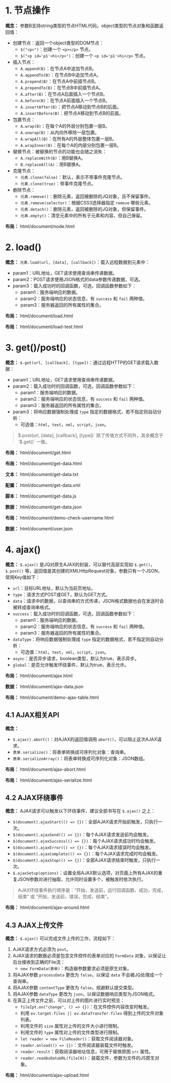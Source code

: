 # 1. 节点操作		

**概念：** 参数B支持string类型的节点HTML代码，object类型的节点对象和函数返回值：
- 创建节点：返回一个object类型的DOM节点：
    - `$("<p>")`：创建一个 `<p></p>` 节点。
    - `$("<p id='p1'>hi</p>")`：创建一个 `<p id='p1'>hi</p>` 节点。
- 插入节点：
    - `A.append(B)`：在节点A中追加节点B。
    - `A.appendTo(B)`：在节点B中追加节点A。
    - `A.prepend(B)`：在节点A中前插节点B。
    - `A.prependTo(B)`：在节点B中前插节点A。
    - `A.after(B)`：在节点A后面插入一个节点B。
    - `A.before(B)`：在节点A前面插入一个节点B。
    - `A.insertAfter(B)`：把节点A移动到节点B的后面。
    - `A.insertBefore(B)`：把节点A移动到节点B的前面。
- 包裹节点：
    - `A.wrap(B)`：在每个A的外层分别包裹一层B。
    - `A.unwrap(B)`：从内向外移除一层包裹。
    - `A.wrapAll(B)`：在所有A的外层整体包裹一层B。
    - `A.wrapInner(B)`：在每个A的内层分别包裹一层B。
- 替换节点：被替换的节点的功能也会随之消失：
    - `A.replaceWith(B)`：用B替换A。
    - `B.replaceAll(A)`：用B替换A。
- 克隆节点：
    - `元素.clone(false)`：默认，表示不带事件克隆节点。
    - `元素.clone(true)`：带事件克隆节点。
- 删除节点：
    - `元素.remove()`：删除元素，返回被删除的JQ对象，且不保留事件。
    - `元素.remove(selector)`：根据CSS3选择器指定 `remove` 哪些元素。
    - `元素.detach()`：删除元素，返回被删除的JQ对象，但保留事件。
    - `元素.empty()`：清空元素中的所有子元素和内容，但自己保留。

**布局：** html/document/node.html

# 2. load()

**概念：** `元素.load(url, [data], [callback])`：载入远程数据到元素中：
- param1：URL地址，GET请求使用查询串传递数据。
- param2：POST请求使用JSON格式的data参数传递数据，可选。
- param3：载入成功时的回调函数，可选，回调函数参数如下：
    - param1：服务端响应的数据。
    - param2：服务端响应的状态信息，有 `success` 和 `fail` 两种值。
    - param3：服务器返回的所有属性的集合。

**布局：** html/document/load.html

**布局：** html/document/load-test.html

# 3. get()/post()

**概念：** `$.get(url, [callback], [type])`：通过远程HTTP的GET请求载入数据：
- param1：URL地址，GET请求使用查询串传递数据。
- param2：载入成功时的回调函数，可选，回调函数参数如下：
    - param1：服务端响应的数据。
    - param2：服务端响应的状态信息，有 `success` 和 `fail` 两种值。
    - param3：服务器返回的所有属性的集合。
- param3：将响应数据强制处理成 `type` 指定的数据格式，若不指定则自动分析：
    - 可选值：`html`，`text`，`xml`，`script`，`json`。

> $.post(url, [data], [callback], [type])` 除了传值方式不同外，其余概念于 `$.get()` 一致。

**布局：** html/document/get.html

**布局：** html/document/get-data.html

**文本：** html/document/get-data.txt

**配置：** html/document/get-data.xml

**脚本：** html/document/get-data.js

**数据：** html/document/get-data.json

**布局：** html/document/demo-check-username.html

**数据：** html/document/user.json

# 4. ajax()

**概念：** `$.ajax()` 是JQ对原生AJAX的封装，可以替代高层实现如 `$.get()`，`$.post()` 等，返回值是其创建的XMLHttpRequest对象，参数只有一个JSON，常用Key值如下：
- `url`：目标URL地址，默认为当前页地址。
- `type`：请求方式POST或GET，默认为GET方式。
- `data`：请求中的数据，以查询串的方式传递，JSON格式数据也会在发送时会被转成查询串格式。
- `success`：载入成功时的回调函数，可选，回调函数参数如下：
    - param1：服务端响应的数据。
    - param2：服务端响应的状态信息，有 `success` 和 `fail` 两种值。
    - param3：服务器返回的所有属性的集合。
- `dataType`：将响应数据强制处理成 `type` 指定的数据格式，若不指定则自动分析：
    - 可选值：`html`，`text`，`xml`，`script`，`json`。
- `async`：是否异步请求，boolean类型，默认为true，表示异步。
- `global`：是否允许触发环绕事件，默认为true，表示允许。

**布局：** html/document/ajax.html

**数据：** html/document/ajax-data.json

**布局：** html/document/demo-ajax-table.html

## 4.1 AJAX相关API

**概念：** 
- `$.ajax().abort()`：对AJAX的返回值调用 `abort()`，可以阻止这次AJAX请求。
- `表单.serialize()`：将表单转换成可序列化对象：查询串。
- `表单.serializeArray()`：将表单转换成可序列化对象：JSON数组。

**布局：** html/document/ajax-abort.html

**布局：** html/document/ajax-serialize.html

## 4.2 AJAX环绕事件

**概念：** AJAX请求可以触发以下环绕事件，建议全部书写在 `$.ajax()` 之上：
- `$(document).ajaxStart(() => {})`：全部AJAX请求开始前触发，只执行一次。
- `$(document).ajaxSend(() => {})`：每个AJAX请求发送前均会触发。
- `$(document).ajaxSuccess(() => {})`：每个AJAX请求成功时均会触发。
- `$(document).ajaxError(() => {})`：每个AJAX请求错误时均会触发。
- `$(document).ajaxComplete(() => {})`：每个AJAX请求完成时均会触发。
- `$(document).ajaxStop(() => {})`：全部AJAX请求结束时触发，只执行一次。
- `$.ajaxSetup(options)`：设置全局AJAX默认选项，对页面上所有AJAX的重复JSON参数对进行抽取，允许同时设置多个，被触发时依次执行。

> AJAX环绕事件执行顺序是：“开始，发送前，运行回调函数，成功，完成，结束” 或 “开始，发送前，错误，完成，结束”。

**布局：** html/document/ajax-around.html

## 4.3 AJAX上传文件

**概念：** `$.ajax()` 可以完成文件上传的工作，流程如下：
1. AJAX请求方式必须为 `post`。
2. AJAX请求的数据必须是包含文件控件的表单对应的 `FormData` 对象，以保证让后台接收到正确的File流：
    - `new FormData(表单)`：构造器参数要求必须是原生对象。
3. 将AJAX参数 `processData` 更改为 `false`，以保证 `data` 不会被JQ处理成一个查询串。
4. 将AJAX参数 `contentType` 更改为 `false`，规避默认提交类型。
5. 将AJAX参数 `dataType` 更改为 `json`，以保证数据响应类型为JSON格式。
6. 在真正上传文件之前，可以对上传的图片进行实时预览：
    - `fileIpt.on("change", () => {})`：在文件控件内容改变时触发。
    - 利用 `ev.target.files || ev.dataTransfer.files` 得到上传的文件对象列表。
    - 利用文件的 `size` 属性对上传的文件大小进行限制。
    - 利用文件的 `type` 属性对上传的文件类型进行限制。
    - `let reader = new FileReader()`：获取文件阅读器对象。
    - `reader.onload(() => {})`：文件阅读器装载文件时触发。
    - `reader.result`：获取阅读器地址信息，可用于替换原图 `src` 属性。
    - `reader.readAsDataURL(file[0])`：装载文件，参数为文件的JS原生对象。

**布局：** html/document/ajax-upload.html

